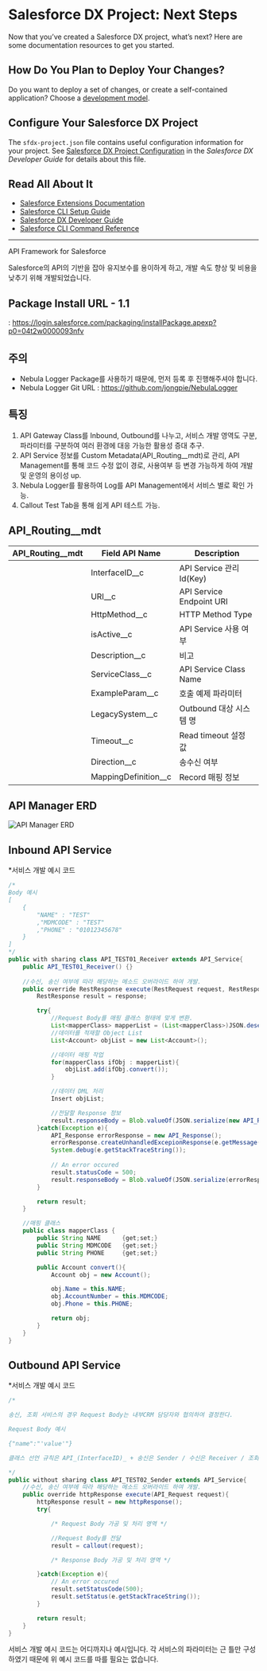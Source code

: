 # Salesforce DX Project: Next Steps

Now that you’ve created a Salesforce DX project, what’s next? Here are some documentation resources to get you started.

## How Do You Plan to Deploy Your Changes?

Do you want to deploy a set of changes, or create a self-contained application? Choose a [development model](https://developer.salesforce.com/tools/vscode/en/user-guide/development-models).

## Configure Your Salesforce DX Project

The `sfdx-project.json` file contains useful configuration information for your project. See [Salesforce DX Project Configuration](https://developer.salesforce.com/docs/atlas.en-us.sfdx_dev.meta/sfdx_dev/sfdx_dev_ws_config.htm) in the _Salesforce DX Developer Guide_ for details about this file.

## Read All About It

- [Salesforce Extensions Documentation](https://developer.salesforce.com/tools/vscode/)
- [Salesforce CLI Setup Guide](https://developer.salesforce.com/docs/atlas.en-us.sfdx_setup.meta/sfdx_setup/sfdx_setup_intro.htm)
- [Salesforce DX Developer Guide](https://developer.salesforce.com/docs/atlas.en-us.sfdx_dev.meta/sfdx_dev/sfdx_dev_intro.htm)
- [Salesforce CLI Command Reference](https://developer.salesforce.com/docs/atlas.en-us.sfdx_cli_reference.meta/sfdx_cli_reference/cli_reference.htm)

---

API Framework for Salesforce

Salesforce의 API의 기반을 잡아 유지보수를 용이하게 하고, 개발 속도 향상 및 비용을 낮추기 위해 개발되었습니다.

## Package Install URL - 1.1 
: https://login.salesforce.com/packaging/installPackage.apexp?p0=04t2w0000093nfv

## 주의

- Nebula Logger Package를 사용하기 때문에, 먼저 등록 후 진행해주셔야 합니다.
- Nebula Logger Git URL : https://github.com/jongpie/NebulaLogger

## 특징

1. API Gateway Class를 Inbound, Outbound를 나누고, 서비스 개발 영역도 구분, 파라미터를 구분하여 여러 환경에 대응 가능한 활용성 증대 추구.
2. API Service 정보를 Custom Metadata(API_Routing__mdt)로 관리, API Management를 통해 코드 수정 없이 경로, 사용여부 등 변경 가능하게 하여 개발 및 운영의 용이성 up.
3. Nebula Logger를 활용하여 Log를 API Management에서 서비스 별로 확인 가능.
4. Callout Test Tab을 통해 쉽게 API 테스트 가능.

## API_Routing__mdt

<table>
    <thead>
        <tr>
            <th>API_Routing__mdt</th>
            <th>Field API Name</th>
            <th>Description</th>
        </tr>
    </thead>
    <tbody>
        <tr>
            <td></td>
            <td>InterfaceID__c</td>
            <td>API Service 관리 Id(Key)</td>
        </tr>
        <tr>
            <td></td>
            <td>URI__c</td>
            <td>API Service Endpoint URI</td>
        </tr>
        <tr>
            <td></td>
            <td>HttpMethod__c</td>
            <td>HTTP Method Type</td>
        </tr>
        <tr>
            <td></td>
            <td>isActive__c</td>
            <td>API Service 사용 여부</td>
        </tr>
        <tr>
            <td></td>
            <td>Description__c</td>
            <td>비고</td>
        </tr>
        <tr>
            <td></td>
            <td>ServiceClass__c</td>
            <td>API Service Class Name</td>
        </tr>
        <tr>
            <td></td>
            <td>ExampleParam__c</td>
            <td>호출 예제 파라미터</td>
        </tr>
        <tr>
            <td></td>
            <td>LegacySystem__c</td>
            <td>Outbound 대상 시스템 명</td>
        </tr>
        <tr>
            <td></td>
            <td>Timeout__c</td>
            <td>Read timeout 설정 값</td>
        </tr>
        <tr>
            <td></td>
            <td>Direction__c</td>
            <td>송수신 여부</td>
        </tr>
        <tr>
            <td></td>
            <td>MappingDefinition__c</td>
            <td>Record 매핑 정보</td>
        </tr>
    </tbody>
</table>

## API Manager ERD

![API Manager ERD](./images/api-mamager-erd.png)

## Inbound API Service

*서비스 개발 예시 코드
```java
/*
Body 예시
[
    {
        "NAME" : "TEST"
        ,"MDMCODE" : "TEST"
        ,"PHONE" : "01012345678"
    }
]
*/
public with sharing class API_TEST01_Receiver extends API_Service{
    public API_TEST01_Receiver() {}
    
    //수신, 송신 여부에 따라 해당하는 메소드 오버라이드 하여 개발.
    public override RestResponse execute(RestRequest request, RestResponse response){
        RestResponse result = response;

        try{
            //Request Body를 매핑 클래스 형태에 맞게 변환.
            List<mapperClass> mapperList = (List<mapperClass>)JSON.deserialize(request.requestBody.toString(), List<mapperClass>.class);
            //데이터를 적재할 Object List
            List<Account> objList = new List<Account>();

            //데이터 매핑 작업
            for(mapperClass ifObj : mapperList){
                objList.add(ifObj.convert());
            }

            //데이터 DML 처리
            Insert objList;

            //전달할 Response 정보
            result.responseBody = Blob.valueOf(JSON.serialize(new API_Response(objList)));
        }catch(Exception e){
            API_Response errorResponse = new API_Response();
            errorResponse.createUnhandledExcepionResponse(e.getMessage());
            System.debug(e.getStackTraceString());
            
            // An error occured
            result.statusCode = 500;
            result.responseBody = Blob.valueOf(JSON.serialize(errorResponse));
        }

        return result;
    }

    //매핑 클래스
    public class mapperClass {
        public String NAME      {get;set;}
        public String MDMCODE   {get;set;}
        public String PHONE     {get;set;}

        public Account convert(){
            Account obj = new Account();

            obj.Name = this.NAME;
            obj.AccountNumber = this.MDMCODE;
            obj.Phone = this.PHONE;

            return obj;
        }
    }
}
```

## Outbound API Service

*서비스 개발 예시 코드
```java
/*

송신, 조회 서비스의 경우 Request Body는 내부CRM 담당자와 협의하여 결정한다.

Request Body 예시

{"name":"'value'"}

클래스 선언 규칙은 API_(InterfaceID)_ + 송신은 Sender / 수신은 Receiver / 조회는 Search로 한다.

*/
public without sharing class API_TEST02_Sender extends API_Service{
    //수신, 송신 여부에 따라 해당하는 메소드 오버라이드 하여 개발.
    public override httpResponse execute(API_Request request){
        httpResponse result = new httpResponse();
        try{

            /* Request Body 가공 및 처리 영역 */

            //Request Body를 전달
            result = callout(request);

            /* Response Body 가공 및 처리 영역 */

        }catch(Exception e){
            // An error occured
            result.setStatusCode(500);
            result.setStatus(e.getStackTraceString());
        }

        return result;
    }
}
```

서비스 개발 예시 코드는 어디까지나 예시입니다. 각 서비스의 파라미터는 근 틀만 구성하였기 때문에
위 예시 코드를 따를 필요는 없습니다.